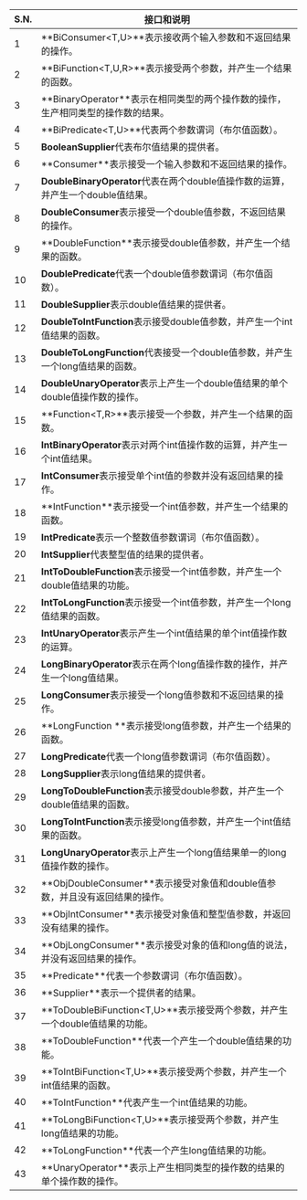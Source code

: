



| S.N. | 接口和说明                                    |
| ---- | ---------------------------------------- |
| 1    | **BiConsumer<T,U>**表示接收两个输入参数和不返回结果的操作。  |
| 2    | **BiFunction<T,U,R>**表示接受两个参数，并产生一个结果的函数。 |
| 3    | **BinaryOperator<T>**表示在相同类型的两个操作数的操作，生产相同类型的操作数的结果。 |
| 4    | **BiPredicate<T,U>**代表两个参数谓词（布尔值函数）。     |
| 5    | **BooleanSupplier**代表布尔值结果的提供者。          |
| 6    | **Consumer<T>**表示接受一个输入参数和不返回结果的操作。      |
| 7    | **DoubleBinaryOperator**代表在两个double值操作数的运算，并产生一个double值结果。 |
| 8    | **DoubleConsumer**表示接受一个double值参数，不返回结果的操作。 |
| 9    | **DoubleFunction<R>**表示接受double值参数，并产生一个结果的函数。 |
| 10   | **DoublePredicate**代表一个double值参数谓词（布尔值函数）。 |
| 11   | **DoubleSupplier**表示double值结果的提供者。       |
| 12   | **DoubleToIntFunction**表示接受double值参数，并产生一个int值结果的函数。 |
| 13   | **DoubleToLongFunction**代表接受一个double值参数，并产生一个long值结果的函数。 |
| 14   | **DoubleUnaryOperator**表示上产生一个double值结果的单个double值操作数的操作。 |
| 15   | **Function<T,R>**表示接受一个参数，并产生一个结果的函数。    |
| 16   | **IntBinaryOperator**表示对两个int值操作数的运算，并产生一个int值结果。 |
| 17   | **IntConsumer**表示接受单个int值的参数并没有返回结果的操作。  |
| 18   | **IntFunction<R>**表示接受一个int值参数，并产生一个结果的函数。 |
| 19   | **IntPredicate**表示一个整数值参数谓词（布尔值函数）。      |
| 20   | **IntSupplier**代表整型值的结果的提供者。             |
| 21   | **IntToDoubleFunction**表示接受一个int值参数，并产生一个double值结果的功能。 |
| 22   | **IntToLongFunction**表示接受一个int值参数，并产生一个long值结果的函数。 |
| 23   | **IntUnaryOperator**表示产生一个int值结果的单个int值操作数的运算。 |
| 24   | **LongBinaryOperator**表示在两个long值操作数的操作，并产生一个long值结果。 |
| 25   | **LongConsumer**表示接受一个long值参数和不返回结果的操作。  |
| 26   | **LongFunction<R> **表示接受long值参数，并产生一个结果的函数。 |
| 27   | **LongPredicate**代表一个long值参数谓词（布尔值函数）。   |
| 28   | **LongSupplier**表示long值结果的提供者。           |
| 29   | **LongToDoubleFunction**表示接受double参数，并产生一个double值结果的函数。 |
| 30   | **LongToIntFunction**表示接受long值参数，并产生一个int值结果的函数。 |
| 31   | **LongUnaryOperator**表示上产生一个long值结果单一的long值操作数的操作。 |
| 32   | **ObjDoubleConsumer<T>**表示接受对象值和double值参数，并且没有返回结果的操作。 |
| 33   | **ObjIntConsumer<T>**表示接受对象值和整型值参数，并返回没有结果的操作。 |
| 34   | **ObjLongConsumer<T>**表示接受对象的值和long值的说法，并没有返回结果的操作。 |
| 35   | **Predicate<T>**代表一个参数谓词（布尔值函数）。         |
| 36   | **Supplier<T>**表示一个提供者的结果。               |
| 37   | **ToDoubleBiFunction<T,U>**表示接受两个参数，并产生一个double值结果的功能。 |
| 38   | **ToDoubleFunction<T>**代表一个产生一个double值结果的功能。 |
| 39   | **ToIntBiFunction<T,U>**表示接受两个参数，并产生一个int值结果的函数。 |
| 40   | **ToIntFunction<T>**代表产生一个int值结果的功能。     |
| 41   | **ToLongBiFunction<T,U>**表示接受两个参数，并产生long值结果的功能。 |
| 42   | **ToLongFunction<T>**代表一个产生long值结果的功能。   |
| 43   | **UnaryOperator<T>**表示上产生相同类型的操作数的结果的单个操作数的操作。 |





